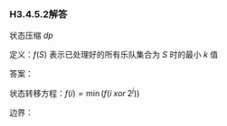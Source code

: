 ### H3.4.5.2解答

状态压缩 $dp$

定义：$f(S)$ 表示已处理好的所有乐队集合为 $S$ 时的最小 $k$ 值

答案：

状态转移方程：$f(i)=\min(f(i\;xor\;2^j))$

边界：

